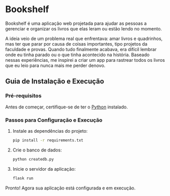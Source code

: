 # Bookshelf

Bookshelf é uma aplicação web projetada para ajudar as pessoas a gerenciar e organizar os livros que elas leram ou estão lendo no momento. 

A ideia veio de um problema real que enfrentava: amar livros e quadrinhos, mas ter que parar por causa de coisas importantes, tipo projetos da faculdade e provas. 
Quando tudo finalmente acabava, era difícil lembrar onde eu tinha parado ou o que tinha acontecido na história. 
Baseado nessas experiências, me inspirei a criar um app para rastrear todos os livros que eu leio para nunca mais me perder denovo.

## Guia de Instalação e Execução

### Pré-requisitos
Antes de começar, certifique-se de ter o [Python](https://www.python.org/downloads/) instalado.

### Passos para Configuração e Execução
1. Instale as dependências do projeto:
    ```bash
    pip install -r requirements.txt
    ```
2. Crie o banco de dados:
    ```bash
    python createdb.py
    ```
3. Inicie o servidor da aplicação:
    ```bash
    flask run
    ```

Pronto! Agora sua aplicação está configurada e em execução.
